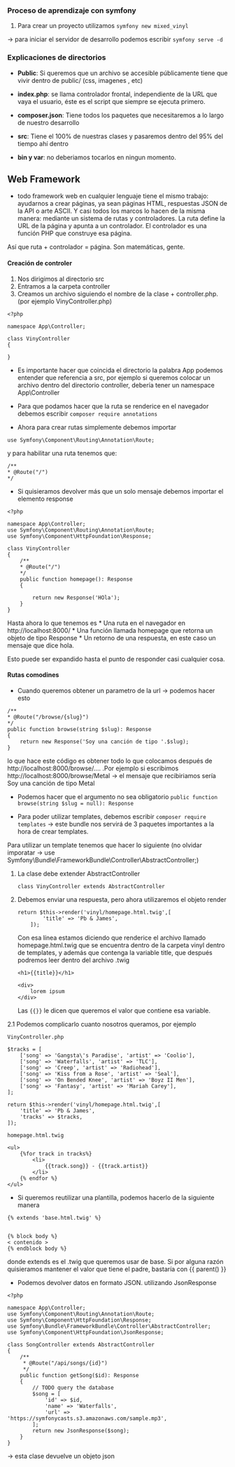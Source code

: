 ### Proceso de aprendizaje con symfony

1. Para crear un proyecto utilizamos `symfony new mixed_vinyl`

-> para iniciar el servidor de desarrollo podemos escribir `symfony serve -d`


### Explicaciones de directorios

- **Public**: Si queremos que un archivo se accesible públicamente tiene que vivir dentro de public/ (css, imagenes , etc)

- **index.php**: se llama controlador frontal, independiente de la URL que vaya el usuario, éste es el script que siempre se ejecuta primero. 

- **composer.json**: Tiene todos los paquetes que necesitaremos a lo largo de nuestro desarrollo


- **src**: Tiene el 100% de nuestras clases y pasaremos dentro del 95% del tiempo ahí dentro

- **bin y var**: no deberiamos tocarlos en ningun momento.


## Web Framework

- todo framework web en cualquier lenguaje tiene el mismo trabajo: ayudarnos a crear páginas, ya sean páginas HTML, respuestas JSON de la API o arte ASCII. Y casi todos los marcos lo hacen de la misma manera: mediante un sistema de rutas y controladores. La ruta define la URL de la página y apunta a un controlador. El controlador es una función PHP que construye esa página.

Así que ruta + controlador = página. Son matemáticas, gente.

#### Creación de controler

1. Nos dirigimos al directorio src
2. Entramos a la carpeta controller
3. Creamos un archivo siguiendo el nombre de la clase + controller.php. (por ejemplo VinyController.php)

```
<?php

namespace App\Controller;

class VinyController
{
    
}
```

- Es importante hacer que coincida el directorio la palabra App podemos entender que referencia a src, por ejemplo si queremos colocar un archivo dentro del directorio controller, debería tener un namespace App\Controller

- Para que podamos hacer que la ruta se renderice en el navegador debemos escribir `composer require annotations`
- Ahora para crear rutas simplemente debemos importar

```
use Symfony\Component\Routing\Annotation\Route;
```

y para habilitar una ruta tenemos que:

```
/**
* @Route("/")
*/
```

* Si quisieramos devolver más que un solo mensaje debemos importar el elemento response

```
<?php

namespace App\Controller;
use Symfony\Component\Routing\Annotation\Route;
use Symfony\Component\HttpFoundation\Response;

class VinyController
{
    /**
    * @Route("/")
    */
    public function homepage(): Response
    {

        return new Response('HOla');
    }
}
```
Hasta ahora lo que tenemos es
    * Una ruta en el navegador en http://localhost:8000/
    * Una función llamada homepage que retorna un objeto de tipo Response
    * Un retorno de una respuesta, en este caso un mensaje que dice hola.

Esto puede ser expandido hasta el punto de responder casi cualquier cosa.

#### Rutas comodines

- Cuando queremos obtener un parametro de la url -> podemos hacer esto

```
/**
* @Route("/browse/{slug}")
*/
public function browse(string $slug): Response
{
    return new Response('Soy una canción de tipo '.$slug);
}

```
lo que hace este código es obtener todo lo que colocamos después de http://localhost:8000/browse/....  .Por ejemplo si escribimos
http://localhost:8000/browse/Metal -> el mensaje que recibiriamos sería Soy una canción de tipo Metal

- Podemos hacer que el argumento no sea obligatorio 
`public function browse(string $slug = null): Response`

- Para poder utilizar templates, debemos escribir
`composer require templates` -> este bundle nos servirá de 3 paquetes importantes a la hora de crear templates.   

Para utilizar un template tenemos que hacer lo siguiente
(no olvidar imporatar -> use Symfony\Bundle\FrameworkBundle\Controller\AbstractController;)
1. La clase debe extender AbstractController
    ```
    class VinyController extends AbstractController
    ```
2. Debemos enviar una respuesta, pero ahora utilizaremos el objeto render
    ```
    return $this->render('vinyl/homepage.html.twig',[
            'title' => 'Pb & James',
        ]);
    ```
    Con esa línea estamos diciendo que renderice el archivo llamado homepage.html.twig que se encuentra dentro de la carpeta vinyl dentro de templates, y además que contenga la variable title, que después podremos leer dentro del archivo .twig

    ```
    <h1>{{title}}</h1>

    <div>
        lorem ipsum
    </div>
    ```
    Las `{{}}` le dicen que queremos el valor que contiene esa variable.


2.1 Podemos complicarlo cuanto nosotros queramos, por ejemplo

`VinyController.php`
```
$tracks = [
    ['song' => 'Gangsta\'s Paradise', 'artist' => 'Coolio'],
    ['song' => 'Waterfalls', 'artist' => 'TLC'],
    ['song' => 'Creep', 'artist' => 'Radiohead'],
    ['song' => 'Kiss from a Rose', 'artist' => 'Seal'],
    ['song' => 'On Bended Knee', 'artist' => 'Boyz II Men'],
    ['song' => 'Fantasy', 'artist' => 'Mariah Carey'],
];

return $this->render('vinyl/homepage.html.twig',[
    'title' => 'Pb & James',
    'tracks' => $tracks,
]);
```

`homepage.html.twig`
```
<ul>
    {%for track in tracks%}
        <li>
            {{track.song}} - {{track.artist}}
        </li>
    {% endfor %}
</ul>
```

- Si queremos reutilizar una plantilla, podemos hacerlo de la siguiente manera

```
{% extends 'base.html.twig' %}


{% block body %}
< contenido >
{% endblock body %}

```
donde extends es el .twig que queremos usar de base.
Si por alguna razón quisieramos mantener el valor que tiene el padre, bastaría con {{ parent() }}

- Podemos devolver datos en formato JSON. utilizando JsonResponse

```
<?php

namespace App\Controller;
use Symfony\Component\Routing\Annotation\Route;
use Symfony\Component\HttpFoundation\Response;
use Symfony\Bundle\FrameworkBundle\Controller\AbstractController;
use Symfony\Component\HttpFoundation\JsonResponse;

class SongController extends AbstractController
{
    /** 
     * @Route("/api/songs/{id}")
     */ 
    public function getSong($id): Response
    {
        // TODO query the database
        $song = [
            'id' => $id,
            'name' => 'Waterfalls',
            'url' => 'https://symfonycasts.s3.amazonaws.com/sample.mp3',
        ];
        return new JsonResponse($song);
    }
}
```
-> esta clase devuelve un objeto json